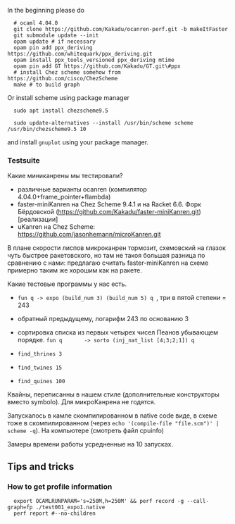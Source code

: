 In the beginning please do

```
  # ocaml 4.04.0
  git clone https://github.com/Kakadu/ocanren-perf.git -b makeItFaster  
  git submodule update --init
  opam update # if necessary
  opam pin add ppx_deriving https://github.com/whitequark/ppx_deriving.git
  opam install ppx_tools_versioned ppx_deriving mtime
  opam pin add GT https://github.com/Kakadu/GT.git\#ppx
  # install Chez scheme somehow from https://github.com/cisco/ChezScheme
  make # to build graph
```

Or install scheme using package manager

```
  sudo apt install chezscheme9.5

  sudo update-alternatives --install /usr/bin/scheme scheme /usr/bin/chezscheme9.5 10
```

and install `gnuplot` using your package manager.

### Testsuite

Какие миниканрены мы тестировали?

  * различные варианты ocanren (компилятор 4.04.0+frame_pointer+flambda)
  * faster-miniKanren на Chez Scheme 9.4.1 и на Racket 6.6. Форк Бёрдовской
    (https://github.com/Kakadu/faster-miniKanren.git)[реализации]
  * uKanren на Chez Scheme: https://github.com/jasonhemann/microKanren.git

В плане скорости лиспов микроканрен тормозит, схемовский на глазок чуть быстрее
ракетовского, но там не такоя большая разница по сравнению с нами: предлагаю
считать faster-miniKanren на схеме примерно таким же хорошим как на ракете.

Какие тестовые программы у нас есть.

  * `fun q -> expo (build_num 3) (build_num 5) q `, три в пятой степени = 243
  * обратный предыдущему, логарифм 243 по основанию 3
  * сортировка списка из первых четырех чисел Пеанов убывающем порядке.
    `fun q       -> sorto (inj_nat_list [4;3;2;1]) q`


  * `find_thrines 3`
  * `find_twines 15`
  * `find_quines 100`

Квайны, переписанны в нашем стиле (дополнительные конструкторы вместо symbolo).
Для микроКанрена не годятся.

Запускалось в камле скомпилированном в native code виде, в схеме тоже в скомпилированном
(через `echo '(compile-file "file.scm")' | scheme -q`). На компьютере (смотреть файл cpuinfo)

Замеры времени работы усредненные на 10 запусках.

## Tips and tricks

### How to get profile information

```
  export OCAMLRUNPARAM='s=250M,h=250M' && perf record -g --call-graph=fp ./test001_expo1.native
  perf report #--no-children
```

